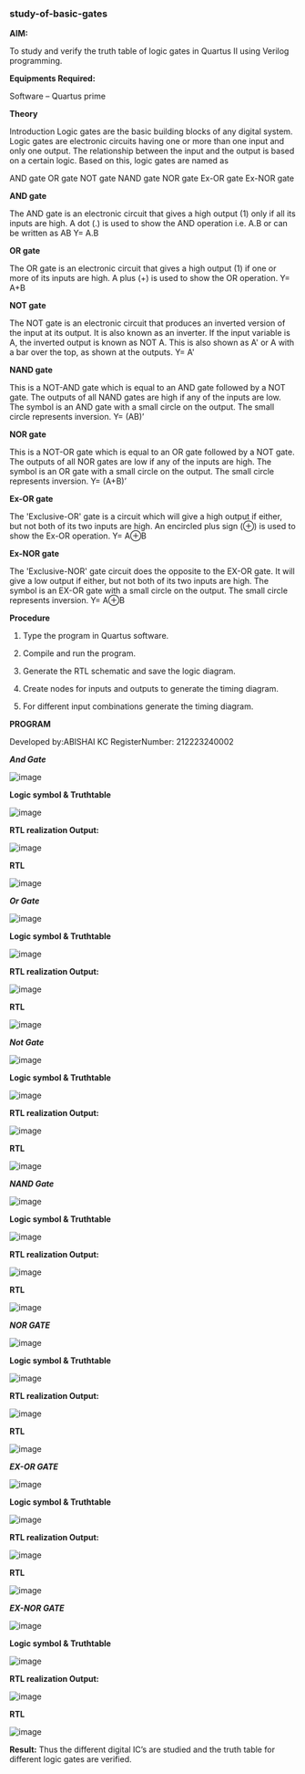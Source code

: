 ### study-of-basic-gates

**AIM:** 

To study and verify the truth table of logic gates in Quartus II using Verilog programming.

**Equipments Required:**

Software – Quartus prime 

**Theory**

Introduction Logic gates are the basic building blocks of any digital system. Logic gates are electronic circuits having one or more than one input and only one output. The relationship between the input and the output is based on a certain logic. Based on this, logic gates are named as

AND gate OR gate NOT gate NAND gate NOR gate Ex-OR gate Ex-NOR gate

**AND gate**

The AND gate is an electronic circuit that gives a high output (1) only if all its inputs are high. A dot (.) is used to show the AND operation i.e. A.B or can be written as AB
Y= A.B

**OR gate** 

The OR gate is an electronic circuit that gives a high output (1) if one or more of its inputs are high. A plus (+) is used to show the OR operation.
Y= A+B

**NOT gate**

The NOT gate is an electronic circuit that produces an inverted version of the input at its output. It is also known as an inverter. If the input variable is A, the inverted output is known as NOT A. This is also shown as A' or A with a bar over the top, as shown at the outputs.
Y= A'

**NAND gate**

This is a NOT-AND gate which is equal to an AND gate followed by a NOT gate. The outputs of all NAND gates are high if any of the inputs are low. The symbol is an AND gate with a small circle on the output. The small circle represents inversion.
Y= (AB)’

**NOR gate**

This is a NOT-OR gate which is equal to an OR gate followed by a NOT gate. The outputs of all NOR gates are low if any of the inputs are high. The symbol is an OR gate with a small circle on the output. The small circle represents inversion.
Y= (A+B)’

**Ex-OR gate**

The 'Exclusive-OR' gate is a circuit which will give a high output if either, but not both of its two inputs are high. An encircled plus sign (⊕) is used to show the Ex-OR operation.
Y= A⊕B

**Ex-NOR gate**

The 'Exclusive-NOR' gate circuit does the opposite to the EX-OR gate. It will give a low output if either, but not both of its two inputs are high. The symbol is an EX-OR gate with a small circle on the output. The small circle represents inversion.
Y= A⊕B

**Procedure** 

1.	Type the program in Quartus software.

2.	Compile and run the program.

3.	Generate the RTL schematic and save the logic diagram.

4.	Create nodes for inputs and outputs to generate the timing diagram.

5.	For different input combinations generate the timing diagram.


**PROGRAM**

 Developed by:ABISHAI KC RegisterNumber: 212223240002
 
 ***And Gate***
 
 ![image](https://github.com/Abishai95141/study-of-basic-gates/assets/139335314/20ea9eaa-bd4f-4377-9983-39448af90e87)
 
**Logic symbol & Truthtable**

![image](https://github.com/Abishai95141/study-of-basic-gates/assets/139335314/25a88e3d-2ffd-47ca-bb39-af224af9060e)


**RTL realization Output:** 

![image](https://github.com/Abishai95141/study-of-basic-gates/assets/139335314/a1b4406c-c4b6-4c0b-8b7a-b6126a97591a)

**RTL**

![image](https://github.com/Abishai95141/study-of-basic-gates/assets/139335314/44af20d0-8076-4bf0-974c-9623f01091a2)

***Or Gate***

![image](https://github.com/Abishai95141/study-of-basic-gates/assets/139335314/4ba26ab8-960d-4524-8475-26db2716dc35)

**Logic symbol & Truthtable**

![image](https://github.com/Abishai95141/study-of-basic-gates/assets/139335314/dd560a41-fe18-4ddb-8dfc-dbad35b86183)

**RTL realization Output:** 

![image](https://github.com/Abishai95141/study-of-basic-gates/assets/139335314/cfc2c12d-b798-4f7d-83ab-4af9150ff5da)


**RTL**

![image](https://github.com/Abishai95141/study-of-basic-gates/assets/139335314/9c8c4ca9-9796-4be0-925f-06c6548a63a1)

***Not Gate***

![image](https://github.com/Abishai95141/study-of-basic-gates/assets/139335314/160398dc-2ecc-4fd8-965e-e938ee61bb1e)


**Logic symbol & Truthtable**

![image](https://github.com/Abishai95141/study-of-basic-gates/assets/139335314/c2b9713a-020a-4328-915e-0dc9d50eeee3)


**RTL realization Output:** 

![image](https://github.com/Abishai95141/study-of-basic-gates/assets/139335314/b5b4f806-7144-41a6-9974-afe70116aa40)


**RTL**

![image](https://github.com/Abishai95141/study-of-basic-gates/assets/139335314/2f980129-ba2b-4186-9894-a44e3de1e380)

***NAND Gate***

![image](https://github.com/Abishai95141/study-of-basic-gates/assets/139335314/147db95f-0490-42f3-9b07-9daed47e7ce5)


**Logic symbol & Truthtable**

![image](https://github.com/Abishai95141/study-of-basic-gates/assets/139335314/df14dfba-370d-42e4-a0c9-62d97774d60a)



**RTL realization Output:** 

![image](https://github.com/Abishai95141/study-of-basic-gates/assets/139335314/48572c81-8ab5-4138-9cf9-08e1949038a1)



**RTL**

![image](https://github.com/Abishai95141/study-of-basic-gates/assets/139335314/7e0b6176-6b79-4d61-ad77-02979eb3b46e)

***NOR GATE***

![image](https://github.com/Abishai95141/study-of-basic-gates/assets/139335314/5d351dae-2a91-4898-9d91-248e62063143)


**Logic symbol & Truthtable**

![image](https://github.com/Abishai95141/study-of-basic-gates/assets/139335314/0d6bbca1-d904-49bd-b3ab-07cc05956d9c)


**RTL realization Output:** 

![image](https://github.com/Abishai95141/study-of-basic-gates/assets/139335314/ca42f1bc-dfd6-4199-9849-dbc0929c56d4)



**RTL**

![image](https://github.com/Abishai95141/study-of-basic-gates/assets/139335314/0d4eb4ae-016d-468c-b52d-597e8d914291)

***EX-OR GATE***

![image](https://github.com/Abishai95141/study-of-basic-gates/assets/139335314/ad9ac5d6-6c87-4e30-baa2-c9fefdddf11e)


**Logic symbol & Truthtable**

![image](https://github.com/Abishai95141/study-of-basic-gates/assets/139335314/f2d4da48-9d25-42bd-a011-a23d3be4f396)


**RTL realization Output:** 

![image](https://github.com/Abishai95141/study-of-basic-gates/assets/139335314/1029a4ad-13d2-4d61-992a-ae7e82d10329)


**RTL**

![image](https://github.com/Abishai95141/study-of-basic-gates/assets/139335314/16d97f70-f0e6-4408-9bee-02cd821e2339)

***EX-NOR GATE***

![image](https://github.com/Abishai95141/study-of-basic-gates/assets/139335314/91a00505-14db-4e4e-87ee-7ac8c3f828da)


**Logic symbol & Truthtable**

![image](https://github.com/Abishai95141/study-of-basic-gates/assets/139335314/5f1e727e-7406-40bc-8a3c-c9f0b5224c80)


**RTL realization Output:** 

![image](https://github.com/Abishai95141/study-of-basic-gates/assets/139335314/c8cf8cad-414e-4f91-9172-7f3168bced2c)

**RTL**

![image](https://github.com/Abishai95141/study-of-basic-gates/assets/139335314/955cc193-153c-4e79-a530-7cb3a0fadccb)



**Result:**
Thus the different digital IC’s are studied and the truth table for different logic gates are verified.


